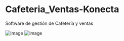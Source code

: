 # Cafeteria_Ventas-Konecta
Software de gestión de Cafetería y ventas

![image](https://user-images.githubusercontent.com/34100604/151259761-cc77cd9d-c7da-4e42-9916-87a5795ede1d.png)
![image](https://user-images.githubusercontent.com/34100604/151259939-fd42dfb7-9337-4681-b353-3608ba771397.png)

